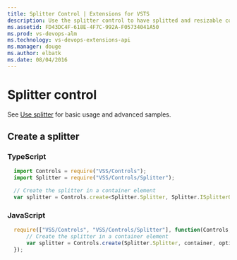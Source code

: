 ```yaml
---
title: Splitter Control | Extensions for VSTS
description: Use the splitter control to have splitted and resizable containers for other controls in your app for VSTS.
ms.assetid: FD43DC4F-618E-4F7C-992A-F05734041A50
ms.prod: vs-devops-alm
ms.technology: vs-devops-extensions-api
ms.manager: douge
ms.author: elbatk
ms.date: 08/04/2016
---
```


# Splitter control

See [Use splitter](../../../develop/ui-controls/splittero.md) for basic usage and advanced samples.

## Create a splitter

### TypeScript
``` javascript
  import Controls = require("VSS/Controls");
  import Splitter = require("VSS/Controls/Splitter");

  // Create the splitter in a container element
  var splitter = Controls.create<Splitter.Splitter, Splitter.ISplitterOptions>(Splitter.Splitter, container, options);
```

### JavaScript
``` javascript
  require(["VSS/Controls", "VSS/Controls/Splitter"], function(Controls, Splitter) {
      // Create the splitter in a container element
      var splitter = Controls.create(Splitter.Splitter, container, options);
  });
```


